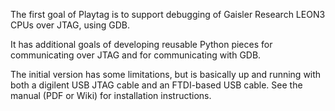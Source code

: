 The first goal of Playtag is to support debugging of Gaisler Research LEON3 CPUs over JTAG, using GDB.

It has additional goals of developing reusable Python pieces for communicating over JTAG and for communicating with GDB.

The initial version has some limitations, but is basically up and running with both a digilent USB JTAG cable and an FTDI-based USB cable.  See the manual (PDF or Wiki) for installation instructions.